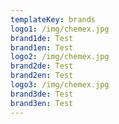 ```yaml
---
templateKey: brands
logo1: /img/chemex.jpg
brand1de: Test
brand1en: Test
logo2: /img/chemex.jpg
brand2de: Test
brand2en: Test
logo3: /img/chemex.jpg
brand3de: Test
brand3en: Test
---
```

